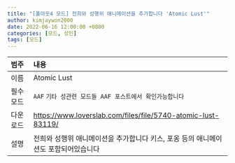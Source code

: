 ```yaml
---
title: "[폴아웃4 모드] 전희와 성행위 애니메이션을 추가합니다 'Atomic Lust'"
author: kimjaywon2000
date: 2022-06-16 12:00:00 +0800
categories: [모드, 성인]
tags: [모드]
---
```


| 범주             | 내용            |
|:----------------|:---------------|
| 이름             | Atomic Lust  |
| 필수 모드         | `AAF` `기타 성관련 모드들 AAF 포스트에서 확인가능합니다` |
| 다운로드          | <https://www.loverslab.com/files/file/5740-atomic-lust-83119/> |
| 설명             | 전희와 성행위 애니메이션을 추가합니다 키스, 포옹 등의 애니메이션도 포함되어있습니다  |
